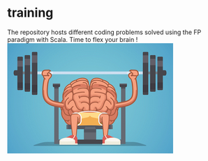 # training
The repository hosts different coding problems solved using the FP paradigm with Scala.
Time to flex your brain !
![](resources/BrainTraining.jpg)
